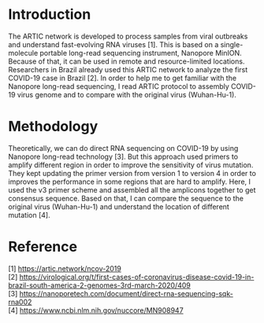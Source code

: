 # Introduction
The ARTIC network is developed to process samples from viral outbreaks and understand fast-evolving RNA viruses [1]. This is based on a single-molecule portable long-read sequencing instrument, Nanopore MinION. Because of that, it can be used in remote and resource-limited locations. Researchers in Brazil already used this ARTIC network to analyze the first COVID-19 case in Brazil [2]. In order to help me to get familiar with the Nanopore long-read sequencing, I read ARTIC protocol to assembly COVID-19 virus genome and to compare with the original virus (Wuhan-Hu-1).

# Methodology
Theoretically, we can do direct RNA sequencing on COVID-19 by using Nanopore long-read technology [3]. But this approach used primers to amplify different region in order to improve the sensitivity of virus mutation. They kept updating the primer version from version 1 to version 4 in order to improves the performance in some regions that are hard to amplify. Here, I used the v3 primer scheme and assembled all the amplicons together to get consensus sequence. Based on that, I can compare the sequence to the original virus (Wuhan-Hu-1) and understand the location of different mutation [4].

# Reference
[1] https://artic.network/ncov-2019  
[2] https://virological.org/t/first-cases-of-coronavirus-disease-covid-19-in-brazil-south-america-2-genomes-3rd-march-2020/409  
[3] https://nanoporetech.com/document/direct-rna-sequencing-sqk-rna002  
[4] https://www.ncbi.nlm.nih.gov/nuccore/MN908947
